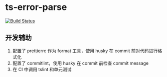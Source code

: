 # ts-error-parse

[![Build Status](https://travis-ci.com/philo-veritas/ts-error-parse.svg?branch=master)](https://travis-ci.com/philo-veritas/ts-error-parse)

## 开发辅助

1. 配置了 prettierrc 作为 format 工具，使用 husky 在 commit 前对代码进行格式化
2. 配置了 commitlint，使用 husky 在 commit 前检查 commit message
3. 在 CI 中调用 tslint 和单元测试
